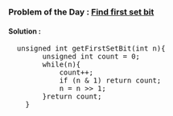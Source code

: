 ### Problem of the Day : [Find first set bit](https://practice.geeksforgeeks.org/problems/find-first-set-bit-1587115620/1)

#### Solution :
<pre>
  unsigned int getFirstSetBit(int n){
        unsigned int count = 0;
        while(n){
            count++; 
            if (n & 1) return count;
            n = n >> 1;
        }return count;
    }
</pre>
